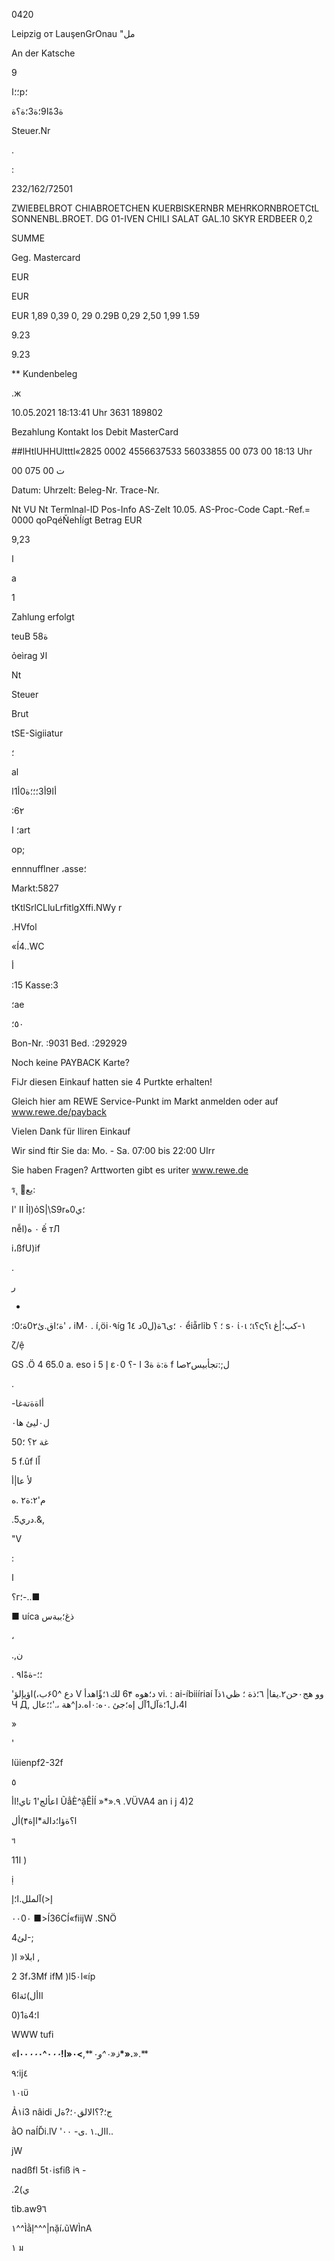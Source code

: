 0420

Leipzig от  LauşenGrOnau "مل

 An der  Katsche

9

؛؛اp؛

 ة3ةًا9؛ة3؛ة؟ة

Steuer.Nr

.

:

232/162/72501

ZWIEBELBROT
CHIABROETCHEN
KUERBISKERNBR
MEHRKORNBROETCtL
SONNENBL.BROET.
DG  01-IVEN  CHILI
SALAT  GAL.10
SKYR  ERDBEER  0,2

SUMME

Geg.  Mastercard

EUR

EUR

EUR
1,89
0,39
0,  29
0.29Β
0,29
2,50
1,99
1.59

9.23

9.23

**  Kundenbeleg

.ж

10.05.2021
18:13:41  Uhr
3631
189802

Bezahlung
Kontakt los
Debit  MasterCard

##lHtlUHHUltttl«2825  0002
4556637533
56033855
00  073  00
18:13  Uhr

00 075 00 ت

Datum:
Uhrzelt:
Beleg-Nr.
Trace-Nr.

Nt
VU Nt
Termlnal-ID
Pos-Info
AS-Zelt  10.05.
AS-Proc-Code
Capt.-Ref.=  0000
qoPqéŇehÍígt
Betrag  EUR

9,23

ا

a

1

Zahlung  erfolgt

teuB
58ة

ỏeìrag الا

Nt

Steuer

Brut

tSE-Sigiiatur

؛

al

أا9أ3؛؛؛ة0أ1ا

:6٢

I ؛art

op;

ennnufflner  ،asse؛

Markt:5827

tKtlSrlCLluLrfitlgXffi.NWy
r

.HVfol

«Í4..WC

أ

:15
Kasse:3

؛ae

٥٠؛

Bon-Nr.  :9031
Bed.  :292929

Noch  keine  PAYBACK  Karte?

FiJr  diesen  Einkauf  hatten  sie
4  Purtkte  erhalten!

Gleich  hier  am  REWE  Service-Punkt  im  Markt
anmelden  oder  auf  www.rewe.de/payback

Vielen  Dank  für  Iliren  Einkauf

Wir  sind  ftir  Sie  da:
Mo.  -  Sa.  07:00  bis  22:00  UIrr

Sie  haben  Fragen?
Arttworten  gibt  es  uriter  www.rewe.de

ร
ุ
يع:

I' II
ỈỊ)ỏS|\S9r؛ي0ه

nễ٠ ه(ا ế тЛ

i،ßfU)if

.

ر

-

ة؛اق.ئ0٢ة؛0؛'
 ،
iM٠
.
í,öi٠٩íg
 ٠
؛ى٦ة(ل0د
1٤
ểiẵrlỉb
؛
؟
s٠
ί٠ι
؛ι؟ς؟ι
١-كب؛|غ

ζ/ệ

GS .Ö
4  65.0
а. eso
ỉ 5
إ
ε؟
٠0-  I
ة:ة
 ة3 f
 ل;:تجأبيس٢صا

.

-أاةةتةغا

ل٠ليئ
ها٠

غة
٢؟
؛50

 5 f.ûf
اًا

لأ
 عا|أ

م'٢:ة٢
.ه

.دري5.&,

"V

 :

 ا

؟г؛-..■

■ uíca
 ذغ؛ببةس

،

 .,ن

. ؛؛-ةةًا٩

'دع
 ^۶0ب،)اؤيإلؤ
V
د؛هوه
6۴
 لك١؛ؤًاهدأ
vi.
:
ai-íbiiíriaí وو
هج٠حن٢.يقا| ٦؛ذة
؛
 ظي١ذآ
Ч Д,
ا4،ل1؛ةآل1آل
 إه؛جئ
.٠ه:٠اه.دإ^هة
،.'؛؛عال

»

'

Iüienpf2-32f

٥

اعألج'1
 تاي!اأ
ŨẳÈ^ặÊỈÍ
»*».٩
.VÜVA4 an i j
4)2

 ا؟ةؤا؛دالة*اإة۴)أل

ฯ

ا11 )

ị

إ<)آلملل.ا؛إ

٠٠0٠
■>Í36CÍ«fiijW  .SNÖ

 لئ4-;

)ابلا«
ا
 ,

2 3f،3Mf  ifM  )l5٠l«íp

 ااأل)ئةا6

 ا؛4ة1(0

WWW  tufi

*«ذ«٠^و٠***,**>٠«ا!٠*٠٠*^٠٠*٠٠*٠ا*».**».**

؛٩ij٤

١٠ιϋ

Ả١i3  nâidi
ج؛?؟الالق٠؛?ةل

ằO  naÍĎi.lV  'اال.١
 .ى-
٠٠..

jW

nadßfl 5t٠isfiß  i٩ -

 .ي)2

tìb.aw9٦

١^^ÌằỊ^^^|nặí،ũWÌnA

١
ม
